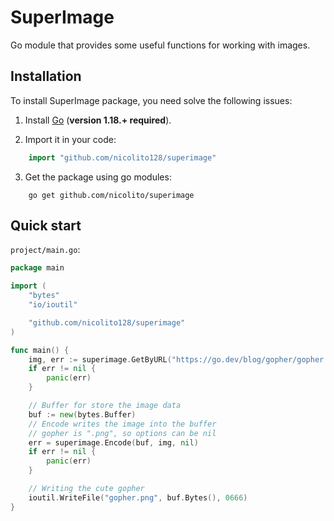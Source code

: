 # SuperImage
Go module that provides some useful functions for working with images.

## Installation
To install SuperImage package, you need solve the following issues:

1. Install [Go](https://go.dev/) (**version 1.18.+ required**).

2. Import it in your code:
```go
    import "github.com/nicolito128/superimage"
```

3. Get the package using go modules:
```
    go get github.com/nicolito/superimage
```

## Quick start
`project/main.go`:
```go
package main

import (
    "bytes"
	"io/ioutil"

    "github.com/nicolito128/superimage"
)

func main() {
    img, err := superimage.GetByURL("https://go.dev/blog/gopher/gopher.png")
    if err != nil {
        panic(err)
    }

    // Buffer for store the image data
    buf := new(bytes.Buffer)
    // Encode writes the image into the buffer
    // gopher is ".png", so options can be nil
    err = superimage.Encode(buf, img, nil)
    if err != nil {
        panic(err)
    }

    // Writing the cute gopher
    ioutil.WriteFile("gopher.png", buf.Bytes(), 0666)
}
```